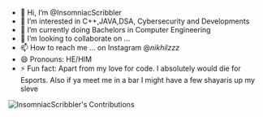 - 👋 Hi, I’m @InsomniacScribbler
- 👀 I’m interested in C++,JAVA,DSA, Cybersecurity and Developments
- 🌱 I’m currently doing Bachelors in Computer Engineering
- 💞️ I’m looking to collaborate on ...
- 📫 How to reach me ... on Instagram @_nikhilzzz_
- 😄 Pronouns: HE/HIM
- ⚡ Fun fact: Apart from my love for code. I absolutely would die for Esports. Also if ya meet me in a bar I might have a few shayaris up my sleve


![InsomniacScribbler's Contributions](https://github-readme-stats.vercel.app/api?username=InsomniacScribbler&show_icons=true&count_private=true&include_all_commits=true&hide=issues&custom_title=Total%20Contributions&theme=radical)


<!---
InsomniacScribbler/InsomniacScribbler is a ✨ special ✨ repository because its `README.md` (this file) appears on your GitHub profile.
You can click the Preview link to take a look at your changes.
--->
